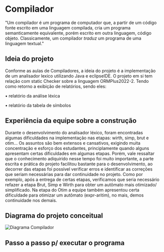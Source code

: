 # Compilador

"Um compilador é um programa de computador que, a partir de um código fonte escrito em uma linguagem compilada, cria um programa semanticamente equivalente, porém escrito em outra linguagem, código objeto. Classicamente, um compilador *traduz* um programa de uma linguagem textual."

## Ideia do projeto

Conforme as aulas de Compiladores, a ideia do projeto é a implementação de um analisador lexico utilizando Java e eclipseIDE. O projeto em si tem relação com static Checker sobre a linguagem ORMPlus2022-2. Tendo como retorno a exibição de relatórios, sendo eles: 

• relatório da análise léxica 

• relatório da tabela de símbolos

## Experiência da equipe sobre a construção

Durante o desenvolvimento do analisador léxico, foram encontradas algumas dificuldades na implementação nas etapas: wirth, simp, brut e otim... Os assuntos são bem extensos e cansativos, exigindo muita concentração e esforço dos estudantes, principlamente quando alguns apresentam certas dificuldades em algumas etapas. Porém, vale ressaltar que o conhecimento adiquirido nesse tempo foi muito importante, a parte escrita e prática do projeto facilitou bastante para o desenvolvimento, ao decorrer das etapas foi possível verificar erros e identificar as correções que seriam necessárias para dar continuidade no projeto. Como por exemplo, após a entrega de certas etapas, verificamos que seria necessário refazer a etapa Brut, Simp e Wirth para obter um autômato mais otimizado/ simplificado. Na etapa do Otim a equipe também apresentou certa dificuldade para otimizar um autômato (expr-aritim), no mais, demos continuidade nos demais.

## Diagrama do projeto conceitual 
![Diagrama Compilador](https://user-images.githubusercontent.com/57532900/206328397-8b4e9d63-1604-469d-a657-536ee57d052f.png)

## Passo a passo p/ executar o programa

